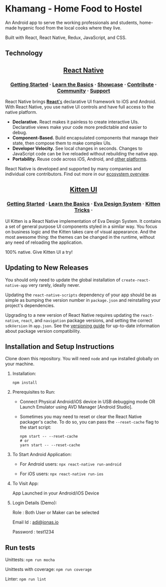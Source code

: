 # Khamang - Home Food to Hostel

An Android app to serve the working professionals and students, home-made hygenic food from the local cooks where they live.

Built with React, React Native, Redux, JavaScript, and CSS.

## Technology
<h2 align="center">
  <a href="https://reactnative.dev/">
    React Native
  </a>
</h2>

<h3 align="center">
  <a href="https://reactnative.dev/docs/getting-started">Getting Started</a>
  <span> · </span>
  <a href="https://reactnative.dev/docs/tutorial">Learn the Basics</a>
  <span> · </span>
  <a href="https://reactnative.dev/showcase.html">Showcase</a>
  <span> · </span>
  <a href="https://reactnative.dev/docs/contributing">Contribute</a>
  <span> · </span>
  <a href="https://reactnative.dev/en/help">Community</a>
  <span> · </span>
  <a href="https://github.com/facebook/react-native/blob/master/.github/SUPPORT.md">Support</a>
</h3>

React Native brings [**React**'s][r] declarative UI framework to iOS and Android. With React Native, you use native UI controls and have full access to the native platform.

- **Declarative.** React makes it painless to create interactive UIs. Declarative views make your code more predictable and easier to debug.
- **Component-Based.** Build encapsulated components that manage their state, then compose them to make complex UIs.
- **Developer Velocity.** See local changes in seconds. Changes to JavaScript code can be live reloaded without rebuilding the native app.
- **Portability.** Reuse code across iOS, Android, and [other platforms][p].

React Native is developed and supported by many companies and individual core contributors. Find out more in our [ecosystem overview][e].

[r]: https://reactjs.org/
[p]: https://reactnative.dev/docs/out-of-tree-platforms
[e]: https://github.com/facebook/react-native/blob/master/ECOSYSTEM.md

<h2 align="center">
  <a href="https://akveo.github.io/react-native-ui-kitten/">
    Kitten UI
  </a>
</h2>

<h3 align="center">
  <a href="https://github.com/akveo/react-native-ui-kitten">Getting Started</a>
  <span> · </span>
  <a href="https://akveo.github.io/react-native-ui-kitten/docs">Learn the Basics</a>
  <span> · </span>
  <a href="https://eva.design/?utm_campaign=eva_design%20-%20home%20-%20ui_kitten%20docs&utm_source=ui_kitten&utm_medium=referral&utm_content=homepage_based_on_eva_link">Eva Design System</a>
  <span> · </span>
  <a href="https://github.com/akveo/kittenTricks">Kitten Tricks</a>
  <span> · </span>
</h3>

UI Kitten is a React Native implementation of Eva Design System. It contains a set of general purpose UI components styled in a similar way. You focus on business logic and the Kitten takes care of visual appearance. And the most awesome thing: the themes can be changed in the runtime, without any need of reloading the application.

100% native. Give Kitten UI a try!


## Updating to New Releases

You should only need to update the global installation of `create-react-native-app` very rarely, ideally never.

Updating the `react-native-scripts` dependency of your app should be as simple as bumping the version number in `package.json` and reinstalling your project's dependencies.

Upgrading to a new version of React Native requires updating the `react-native`, `react`, and `navigation` package versions, and setting the correct `sdkVersion` in `app.json`. See the [versioning guide](https://github.com/react-community/create-react-native-app/blob/master/VERSIONS.md) for up-to-date information about package version compatibility.

## Installation and Setup Instructions

Clone down this repository. You will need `node` and `npm` installed globally on your machine.  

1. Installation:

    `npm install`    

2. Prerequisites to Run:
    
     - Connect Physical Android/iOS device in USB debugging mode  OR  Launch Emulator using AVD Manager [Android Studio].
     - Sometimes you may need to reset or clear the React Native packager's cache. To do so, you can pass the `--reset-cache` flag to the start script:

          ```
          npm start -- --reset-cache
          # or
          yarn start -- --reset-cache
          ```

3. To Start Android Application:

    * For Android users:
      `npx react-native run-android`

    * For iOS users:
      `npx react-native run-ios`

4. To Visit App: 
    
    App Launched in your Android/iOS Device
    
5. Login Details (Demo): 
    
    Role : Both User or Maker can be selected
    
    Email Id : adi@jonas.io
    
    Password : test1234
    
## Run tests
Unittests: `npm run mocha`

Unittests with coverage: `npm run coverage`

Linter: `npm run lint`
